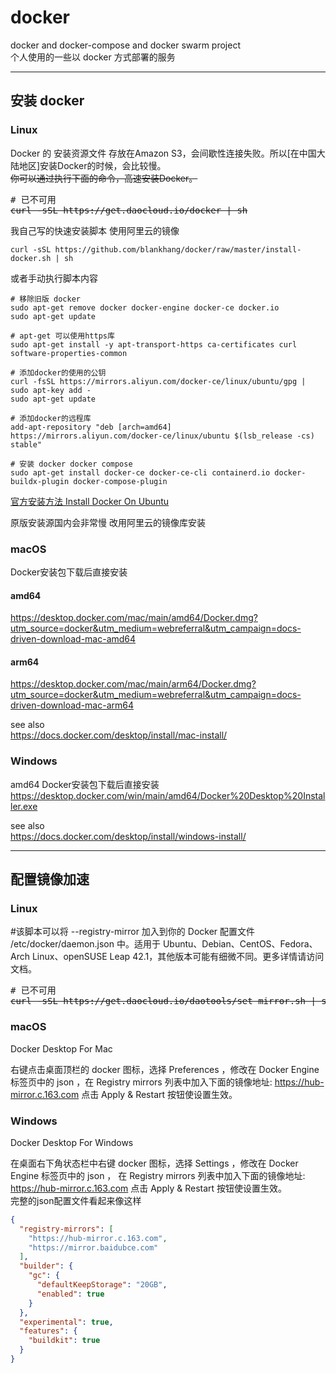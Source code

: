 # docker
docker and docker-compose and docker swarm project  
个人使用的一些以 docker 方式部署的服务 

---

## 安装 docker
### Linux
Docker 的 安装资源文件 存放在Amazon S3，会间歇性连接失败。所以[在中国大陆地区]安装Docker的时候，会比较慢。  
~~你可以通过执行下面的命令，高速安装Docker。~~

<pre>
# 已不可用
<s>curl -sSL https://get.daocloud.io/docker | sh</s>
</pre>

我自己写的快速安装脚本 使用阿里云的镜像    
```shell
curl -sSL https://github.com/blankhang/docker/raw/master/install-docker.sh | sh
```
或者手动执行脚本内容
```shell
# 移除旧版 docker
sudo apt-get remove docker docker-engine docker-ce docker.io
sudo apt-get update

# apt-get 可以使用https库
sudo apt-get install -y apt-transport-https ca-certificates curl software-properties-common

# 添加docker的使用的公钥
curl -fsSL https://mirrors.aliyun.com/docker-ce/linux/ubuntu/gpg | sudo apt-key add -
sudo apt-get update

# 添加docker的远程库
add-apt-repository "deb [arch=amd64] https://mirrors.aliyun.com/docker-ce/linux/ubuntu $(lsb_release -cs) stable"

# 安装 docker docker compose
sudo apt-get install docker-ce docker-ce-cli containerd.io docker-buildx-plugin docker-compose-plugin
```

[官方安装方法 Install Docker On Ubuntu](https://docs.docker.com/engine/install/ubuntu/)  

原版安装源国内会非常慢 改用阿里云的镜像库安装


### macOS
Docker安装包下载后直接安装
#### amd64
https://desktop.docker.com/mac/main/amd64/Docker.dmg?utm_source=docker&utm_medium=webreferral&utm_campaign=docs-driven-download-mac-amd64
#### arm64
https://desktop.docker.com/mac/main/arm64/Docker.dmg?utm_source=docker&utm_medium=webreferral&utm_campaign=docs-driven-download-mac-arm64

see also  
https://docs.docker.com/desktop/install/mac-install/

### Windows 
amd64
Docker安装包下载后直接安装  
https://desktop.docker.com/win/main/amd64/Docker%20Desktop%20Installer.exe

see also  
https://docs.docker.com/desktop/install/windows-install/

---
## 配置镜像加速
### Linux
#该脚本可以将 --registry-mirror 加入到你的 Docker 配置文件 /etc/docker/daemon.json 中。适用于 Ubuntu、Debian、CentOS、Fedora、Arch Linux、openSUSE Leap 42.1，其他版本可能有细微不同。更多详情请访问文档。

<pre>
# 已不可用
<s>curl -sSL https://get.daocloud.io/daotools/set_mirror.sh | sh -s http://f1361db2.m.daocloud.io</s>
</pre>

### macOS
Docker Desktop For Mac

右键点击桌面顶栏的 docker 图标，选择 Preferences ，修改在 Docker Engine 标签页中的 json ，在 Registry mirrors 列表中加入下面的镜像地址:
https://hub-mirror.c.163.com
点击 Apply & Restart 按钮使设置生效。

### Windows
Docker Desktop For Windows

在桌面右下角状态栏中右键 docker 图标，选择 Settings ，修改在 Docker Engine 标签页中的 json ， 在 Registry mirrors 列表中加入下面的镜像地址:  
https://hub-mirror.c.163.com
点击 Apply & Restart 按钮使设置生效。  
完整的json配置文件看起来像这样
```json
{
  "registry-mirrors": [
    "https://hub-mirror.c.163.com",
    "https://mirror.baidubce.com"
  ],
  "builder": {
    "gc": {
      "defaultKeepStorage": "20GB",
      "enabled": true
    }
  },
  "experimental": true,
  "features": {
    "buildkit": true
  }
}
```
